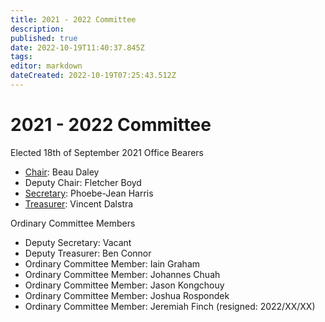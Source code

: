 ```yaml
---
title: 2021 - 2022 Committee
description: 
published: true
date: 2022-10-19T11:40:37.845Z
tags: 
editor: markdown
dateCreated: 2022-10-19T07:25:43.512Z
---
```


# 2021 - 2022 Committee

Elected 18th of September 2021 Office Bearers

-   [Chair](Chairperson): Beau Daley
-   Deputy Chair: Fletcher Boyd
-   [Secretary](Secretary): Phoebe-Jean Harris
-   [Treasurer](Treasurer): Vincent Dalstra

Ordinary Committee Members

-   Deputy Secretary: Vacant
-   Deputy Treasurer: Ben Connor
-   Ordinary Committee Member: Iain Graham
-   Ordinary Committee Member: Johannes Chuah
-   Ordinary Committee Member: Jason Kongchouy
-   Ordinary Committee Member: Joshua Rospondek
-   Ordinary Committee Member: Jeremiah Finch (resigned: 2022/XX/XX)
